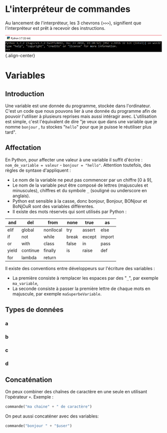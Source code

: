 <!-- TITLE: Python - Bases -->
<!-- SUBTITLE: Bases de Python -->

# L'interpréteur de commandes
Au lancement de l'interpréteur, les 3 chevrons (`>>>`), signifient que l'interpréteur est prêt à recevoir des instructions.

![Python Interpreteur](/uploads/python/python-interpreteur.png "Python Interpreteur"){.align-center}

# Variables
## Introduction
Une variable est une donnée du programme, stockée dans l'ordinateur. C'est un code que nous pouvons lier à une donnée du programme afin de pouvoir l'utiliser à plusieurs reprises mais aussi intéragir avec.
L'utilisation est simple, c'est l'équivalent de dire "je veux que dans une variable que je nomme `bonjour` , tu stockes "`hello`"  pour que je puisse le réutiliser plus tard".

## Affectation

En Python, pour affecter une valeur à une variable il suffit d'écrire : `nom_de_variable = valeur` - `bonjour = "hello"`.
Attention toutefois, des règles de syntaxe d'appliquent :
* Le nom de la variable ne peut pas commencer par un chiffre [0 à 9],
* Le nom de la variable peut être composé de lettres (majuscules et minuscules), chiffres et du symbole `_` (souligné ou underscore en anglais).
* Python est sensible à la casse, donc bonjour, Bonjour, BONjour et BoNjOuR sont des variables différentes.
* Il existe des mots réservés qui sont utilisés par Python :

|and|del|from|none|true|as|
|---|---|----|----|----|--|
|elif|global|nonllocal|try|assert|else|
|if|not|while|break|except|import|
|or|with|class|false|in|pass|
|yield|continue|finally|is|raise|def|
|for|lambda|return||||

Il existe des conventions entre développeurs sur l'écriture des variables :
- La première consiste à remplacer les espaces par des "`_`", par exemple `ma_variable`,
- La seconde consiste à passer la première lettre de chaque mots en majuscule, par exemple `maSuperbeVariable`.


## Types de données
### a

### b

### c

### d

## Concaténation
On peux combiner des chaînes de caractère en une seule en utilisant l'opérateur `+`.
Exemple :

```python
commande("ma chaine" + " de caractère")
```

On peut aussi concaténer avec des variables:
```python
commande("bonjour " + "$user")
```